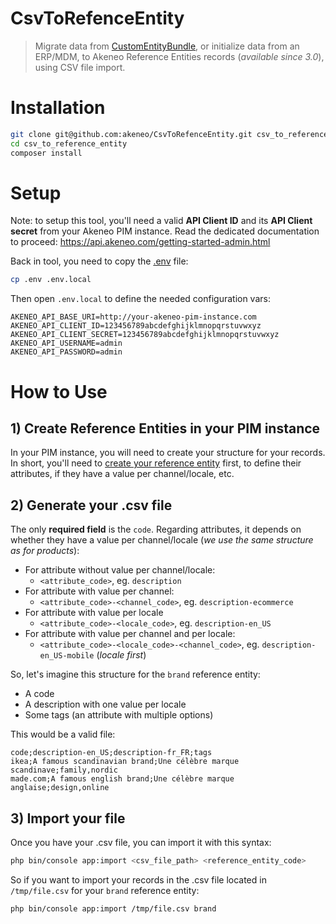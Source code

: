 # CsvToRefenceEntity
> Migrate data from [CustomEntityBundle](https://github.com/akeneo-labs/CustomEntityBundle), or initialize data from an ERP/MDM, to Akeneo Reference Entities records (_available since 3.0_), using CSV file import.

# Installation

```bash
git clone git@github.com:akeneo/CsvToRefenceEntity.git csv_to_reference_entity
cd csv_to_reference_entity
composer install
```

# Setup
Note: to setup this tool, you'll need a valid **API Client ID** and its **API Client secret** from your Akeneo PIM instance. Read the dedicated documentation to proceed: https://api.akeneo.com/getting-started-admin.html

Back in tool, you need to copy the [.env](https://symfony.com/doc/current/components/dotenv.html) file:
```bash
cp .env .env.local
```

Then open `.env.local` to define the needed configuration vars:
```
AKENEO_API_BASE_URI=http://your-akeneo-pim-instance.com
AKENEO_API_CLIENT_ID=123456789abcdefghijklmnopqrstuvwxyz
AKENEO_API_CLIENT_SECRET=123456789abcdefghijklmnopqrstuvwxyz
AKENEO_API_USERNAME=admin
AKENEO_API_PASSWORD=admin
```

# How to Use

## 1) Create Reference Entities in your PIM instance
In your PIM instance, you will need to create your structure for your records. In short, you'll need to [create your reference entity](https://help.akeneo.com/pim/v3/articles/manage-reference-entities.html#create-a-reference-entity) first, to define their attributes, if they have a value per channel/locale, etc.

## 2) Generate your .csv file
The only **required field** is the `code`. Regarding attributes, it depends on whether they have a value per channel/locale (_we use the same structure as for products_):

- For attribute without value per channel/locale:
    - `<attribute_code>`, eg. `description`
- For attribute with value per channel:
    - `<attribute_code>-<channel_code>`, eg. `description-ecommerce`
- For attribute with value per locale
    - `<attribute_code>-<locale_code>`, eg. `description-en_US`
- For attribute with value per channel and per locale:
    - `<attribute_code>-<locale_code>-<channel_code>`, eg. `description-en_US-mobile` (_locale first_)

So, let's imagine this structure for the `brand` reference entity:
- A code
- A description with one value per locale
- Some tags (an attribute with multiple options)

This would be a valid file:
```csv
code;description-en_US;description-fr_FR;tags
ikea;A famous scandinavian brand;Une célèbre marque scandinave;family,nordic
made.com;A famous english brand;Une célèbre marque anglaise;design,online
```

## 3) Import your file

Once you have your .csv file, you can import it with this syntax:
```bash
php bin/console app:import <csv_file_path> <reference_entity_code>
``` 

So if you want to import your records in the .csv file located in `/tmp/file.csv` for your `brand` reference entity:
```bash
php bin/console app:import /tmp/file.csv brand
```
